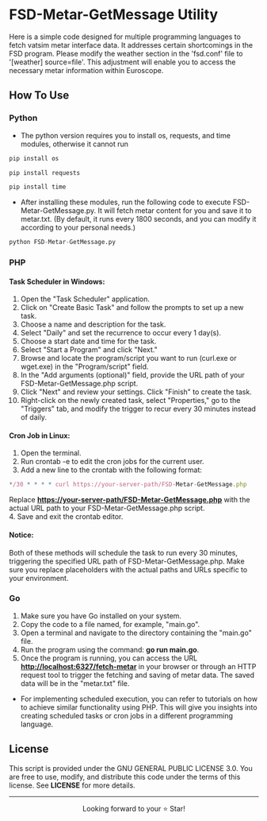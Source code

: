 # FSD-Metar-GetMessage Utility
Here is a simple code designed for multiple programming languages to fetch vatsim metar interface data. It addresses certain shortcomings in the FSD program. Please modify the weather section in the 'fsd.conf' file to '[weather] source=file'. This adjustment will enable you to access the necessary metar information within Euroscope.

## How To Use

### Python

- The python version requires you to install os, requests, and time modules, otherwise it cannot run
````python
pip install os
````
````python
pip install requests
````
````python
pip install time
````
- After installing these modules, run the following code to execute FSD-Metar-GetMessage.py. It will fetch metar content for you and save it to metar.txt. (By default, it runs every 1800 seconds, and you can modify it according to your personal needs.)
````python
python FSD-Metar-GetMessage.py
````
### PHP

#### Task Scheduler in Windows:

1. Open the "Task Scheduler" application.
2. Click on "Create Basic Task" and follow the prompts to set up a new task.
3. Choose a name and description for the task.
4. Select "Daily" and set the recurrence to occur every 1 day(s).
5. Choose a start date and time for the task.
6. Select "Start a Program" and click "Next."
7. Browse and locate the program/script you want to run (curl.exe or wget.exe) in the "Program/script" field.
8. In the "Add arguments (optional)" field, provide the URL path of your FSD-Metar-GetMessage.php script.
9. Click "Next" and review your settings. Click "Finish" to create the task.
10. Right-click on the newly created task, select "Properties," go to the "Triggers" tab, and modify the trigger to recur every 30 minutes instead of daily.

#### Cron Job in Linux:

1. Open the terminal.
2. Run crontab -e to edit the cron jobs for the current user.
3. Add a new line to the crontab with the following format:
````javascript
*/30 * * * * curl https://your-server-path/FSD-Metar-GetMessage.php
````
Replace **<https://your-server-path/FSD-Metar-GetMessage.php>** with the actual URL path to your FSD-Metar-GetMessage.php script.<br>
4. Save and exit the crontab editor.

#### Notice:

Both of these methods will schedule the task to run every 30 minutes, triggering the specified URL path of FSD-Metar-GetMessage.php. Make sure you replace placeholders with the actual paths and URLs specific to your environment.

### Go

1. Make sure you have Go installed on your system.
2. Copy the code to a file named, for example, "main.go".
3. Open a terminal and navigate to the directory containing the "main.go" file.
4. Run the program using the command: **go run main.go**.
5. Once the program is running, you can access the URL **<http://localhost:6327/fetch-metar>** in your browser or through an HTTP request tool to trigger the fetching and saving of metar data. The saved data will be in the "metar.txt" file.

- For implementing scheduled execution, you can refer to tutorials on how to achieve similar functionality using PHP. This will give you insights into creating scheduled tasks or cron jobs in a different programming language.

## License
This script is provided under the GNU GENERAL PUBLIC LICENSE 3.0. You are free to use, modify, and distribute this code under the terms of this license. See **LICENSE** for more details.

***

<p align="center">
  Looking forward to your ⭐️ Star!
</p>

